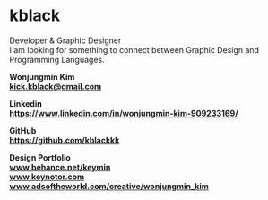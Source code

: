 # kblack
Developer &amp; Graphic Designer <br>
I am looking for something to connect between Graphic Design and Programming Languages.<br>


<b>Wonjungmin Kim<b/><br>
kick.kblack@gmail.com<br>

<b>Linkedin</b><br>
https://www.linkedin.com/in/wonjungmin-kim-909233169/<br>

<b>GitHub</b><br>
https://github.com/kblackkk<br>

<b>Design Portfolio</b><br>
www.behance.net/keymin<br>
www.keynotor.com<br>
www.adsoftheworld.com/creative/wonjungmin_kim<br>
